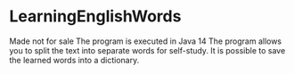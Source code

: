 # LearningEnglishWords
Made not for sale
The program is executed in Java 14
The program allows you to split the text into separate words for self-study. It is possible to save the learned words into a dictionary.
